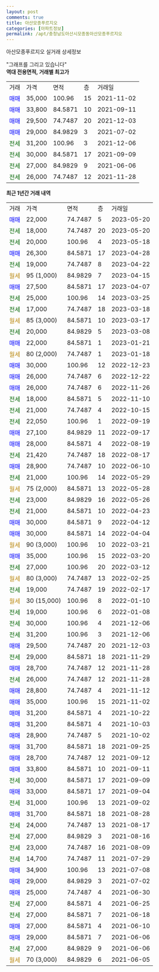 ```yaml
---
layout: post
comments: true
title: 아산모종푸르지오
categories: [아파트정보]
permalink: /apt/충청남도아산시모종동아산모종푸르지오
---
```


아산모종푸르지오 실거래 상세정보

<script type="text/javascript">
  google.charts.load('current', {'packages':['line', 'corechart']});
  google.charts.setOnLoadCallback(drawChart);

  function drawChart() {
    var data = new google.visualization.DataTable();
    data.addColumn('date', '거래일');
    data.addColumn('number', "매매");
    data.addColumn('number', "전세");
    data.addColumn('number', "전매");

    data.addRows([[new Date(Date.parse("2023-05-20")), 22000, null, null], [new Date(Date.parse("2023-05-20")), null, 18000, null], [new Date(Date.parse("2023-05-18")), null, 20000, null], [new Date(Date.parse("2023-04-28")), 26300, null, null], [new Date(Date.parse("2023-04-22")), null, 19000, null], [new Date(Date.parse("2023-04-15")), null, null, null], [new Date(Date.parse("2023-04-07")), 27500, null, null], [new Date(Date.parse("2023-03-25")), null, 25000, null], [new Date(Date.parse("2023-03-18")), null, 17000, null], [new Date(Date.parse("2023-03-17")), null, null, null], [new Date(Date.parse("2023-03-08")), null, 20000, null], [new Date(Date.parse("2023-01-21")), 22000, null, null], [new Date(Date.parse("2023-01-18")), null, null, null], [new Date(Date.parse("2022-12-23")), 30000, null, null], [new Date(Date.parse("2022-12-22")), 26000, null, null], [new Date(Date.parse("2022-11-26")), 26000, null, null], [new Date(Date.parse("2022-11-10")), null, 18000, null], [new Date(Date.parse("2022-10-15")), null, 21000, null], [new Date(Date.parse("2022-09-19")), null, 22050, null], [new Date(Date.parse("2022-09-17")), 27100, null, null], [new Date(Date.parse("2022-08-19")), 28000, null, null], [new Date(Date.parse("2022-08-17")), null, 21420, null], [new Date(Date.parse("2022-06-10")), 28900, null, null], [new Date(Date.parse("2022-05-29")), null, 21000, null], [new Date(Date.parse("2022-05-28")), null, null, null], [new Date(Date.parse("2022-05-26")), null, 23000, null], [new Date(Date.parse("2022-04-23")), null, 21000, null], [new Date(Date.parse("2022-04-12")), 30000, null, null], [new Date(Date.parse("2022-04-04")), 30000, null, null], [new Date(Date.parse("2022-03-21")), null, null, null], [new Date(Date.parse("2022-03-20")), 35000, null, null], [new Date(Date.parse("2022-03-12")), null, 27000, null], [new Date(Date.parse("2022-02-25")), null, null, null], [new Date(Date.parse("2022-02-17")), null, 19000, null], [new Date(Date.parse("2022-01-10")), null, null, null], [new Date(Date.parse("2022-01-08")), null, 19000, null], [new Date(Date.parse("2021-12-06")), null, 30000, null], [new Date(Date.parse("2021-12-06")), null, 31200, null], [new Date(Date.parse("2021-12-03")), 29500, null, null], [new Date(Date.parse("2021-11-29")), null, 29000, null], [new Date(Date.parse("2021-11-28")), 28700, null, null], [new Date(Date.parse("2021-11-28")), null, 26000, null], [new Date(Date.parse("2021-11-12")), 28800, null, null], [new Date(Date.parse("2021-11-02")), 35000, null, null], [new Date(Date.parse("2021-10-22")), 31200, null, null], [new Date(Date.parse("2021-10-03")), 31200, null, null], [new Date(Date.parse("2021-10-02")), 28900, null, null], [new Date(Date.parse("2021-09-25")), 31700, null, null], [new Date(Date.parse("2021-09-12")), 28700, null, null], [new Date(Date.parse("2021-09-11")), 33800, null, null], [new Date(Date.parse("2021-09-09")), null, 30000, null], [new Date(Date.parse("2021-09-04")), 33000, null, null], [new Date(Date.parse("2021-09-02")), null, 31000, null], [new Date(Date.parse("2021-08-28")), 31700, null, null], [new Date(Date.parse("2021-08-17")), null, 24000, null], [new Date(Date.parse("2021-08-16")), null, 27000, null], [new Date(Date.parse("2021-08-09")), null, 23000, null], [new Date(Date.parse("2021-07-29")), null, 14700, null], [new Date(Date.parse("2021-07-08")), 34900, null, null], [new Date(Date.parse("2021-07-02")), 29000, null, null], [new Date(Date.parse("2021-06-30")), 25000, null, null], [new Date(Date.parse("2021-06-25")), null, 27000, null], [new Date(Date.parse("2021-06-18")), null, 27000, null], [new Date(Date.parse("2021-06-10")), 27000, null, null], [new Date(Date.parse("2021-06-06")), 29000, null, null], [new Date(Date.parse("2021-06-06")), null, 27000, null], [new Date(Date.parse("2021-06-05")), null, null, null]]);

    var options = {
      hAxis: {
        format: 'yyyy/MM/dd'
      },    
      lineWidth: 0,
      pointsVisible: true,    
      title: '최근 1년간 유형별 실거래가 분포',
      legend: { position: 'bottom' }
    };

    var formatter = new google.visualization.NumberFormat({pattern:'###,###'} );
    formatter.format(data, 1);
    formatter.format(data, 2);
    
    setTimeout(function() {
        var chart = new google.visualization.LineChart(document.getElementById('columnchart_material'));
        chart.draw(data, (options));
        document.getElementById('loading').style.display = 'none';
    }, 200);
  }
</script>


<div id="loading" style="z-index:20; display: block; margin-left: 0px">"그래프를 그리고 있습니다"</div>
<div id="columnchart_material" style="width: 95%; margin-left: 0px; display: block"></div>
<!-- contents start -->
<b>역대 전용면적, 거래별 최고가</b>
<table class="sortable">
    <tr>
      <td>거래</td>
      <td>가격</td>
      <td>면적</td>
      <td>층</td>
      <td>거래일</td>
    </tr>
        <tr>
          <td><a style="color: blue">매매</a></td>
          <td>35,000</td>
          <td>100.96</td>
          <td>15</td>
          <td>2021-11-02</td>
        </tr>            <tr>
          <td><a style="color: blue">매매</a></td>
          <td>33,800</td>
          <td>84.5871</td>
          <td>10</td>
          <td>2021-09-11</td>
        </tr>            <tr>
          <td><a style="color: blue">매매</a></td>
          <td>29,500</td>
          <td>74.7487</td>
          <td>20</td>
          <td>2021-12-03</td>
        </tr>            <tr>
          <td><a style="color: blue">매매</a></td>
          <td>29,000</td>
          <td>84.9829</td>
          <td>3</td>
          <td>2021-07-02</td>
        </tr>        
        <tr>
              <td><a style="color: darkgreen">전세</a></td>
              <td>31,200</td>
              <td>100.96</td>
              <td>3</td>
              <td>2021-12-06</td>
            </tr>            <tr>
              <td><a style="color: darkgreen">전세</a></td>
              <td>30,000</td>
              <td>84.5871</td>
              <td>17</td>
              <td>2021-09-09</td>
            </tr>            <tr>
              <td><a style="color: darkgreen">전세</a></td>
              <td>27,000</td>
              <td>84.9829</td>
              <td>9</td>
              <td>2021-06-06</td>
            </tr>            <tr>
              <td><a style="color: darkgreen">전세</a></td>
              <td>26,000</td>
              <td>74.7487</td>
              <td>12</td>
              <td>2021-11-28</td>
            </tr>        
    
</table>

<b>최근 1년간 거래 내역</b>

<table class="sortable">
    <tr>
      <td>거래</td>
      <td>가격</td>
      <td>면적</td>
      <td>층</td>
      <td>거래일</td>
    </tr>
    <tr>
      <td><a style="color: blue">매매</a></td>
      <td>22,000</td>
      <td>74.7487</td>
      <td>5</td>
      <td>2023-05-20</td>
    </tr>          <tr>
      <td><a style="color: darkgreen">전세</a></td>
      <td>18,000</td>
      <td>74.7487</td>
      <td>20</td>
      <td>2023-05-20</td>
    </tr>          <tr>
      <td><a style="color: darkgreen">전세</a></td>
      <td>20,000</td>
      <td>100.96</td>
      <td>4</td>
      <td>2023-05-18</td>
    </tr>          <tr>
      <td><a style="color: blue">매매</a></td>
      <td>26,300</td>
      <td>84.5871</td>
      <td>17</td>
      <td>2023-04-28</td>
    </tr>          <tr>
      <td><a style="color: darkgreen">전세</a></td>
      <td>19,000</td>
      <td>74.7487</td>
      <td>8</td>
      <td>2023-04-22</td>
    </tr>          <tr>
      <td><a style="color: darkgoldenrod">월세</a></td>
      <td>95 (1,000)</td>
      <td>84.9829</td>
      <td>7</td>
      <td>2023-04-15</td>
    </tr>          <tr>
      <td><a style="color: blue">매매</a></td>
      <td>27,500</td>
      <td>84.5871</td>
      <td>17</td>
      <td>2023-04-07</td>
    </tr>          <tr>
      <td><a style="color: darkgreen">전세</a></td>
      <td>25,000</td>
      <td>100.96</td>
      <td>14</td>
      <td>2023-03-25</td>
    </tr>          <tr>
      <td><a style="color: darkgreen">전세</a></td>
      <td>17,000</td>
      <td>74.7487</td>
      <td>18</td>
      <td>2023-03-18</td>
    </tr>          <tr>
      <td><a style="color: darkgoldenrod">월세</a></td>
      <td>85 (3,000)</td>
      <td>84.5871</td>
      <td>10</td>
      <td>2023-03-17</td>
    </tr>          <tr>
      <td><a style="color: darkgreen">전세</a></td>
      <td>20,000</td>
      <td>84.9829</td>
      <td>5</td>
      <td>2023-03-08</td>
    </tr>          <tr>
      <td><a style="color: blue">매매</a></td>
      <td>22,000</td>
      <td>84.5871</td>
      <td>1</td>
      <td>2023-01-21</td>
    </tr>          <tr>
      <td><a style="color: darkgoldenrod">월세</a></td>
      <td>80 (2,000)</td>
      <td>74.7487</td>
      <td>1</td>
      <td>2023-01-18</td>
    </tr>          <tr>
      <td><a style="color: blue">매매</a></td>
      <td>30,000</td>
      <td>100.96</td>
      <td>12</td>
      <td>2022-12-23</td>
    </tr>          <tr>
      <td><a style="color: blue">매매</a></td>
      <td>26,000</td>
      <td>74.7487</td>
      <td>6</td>
      <td>2022-12-22</td>
    </tr>          <tr>
      <td><a style="color: blue">매매</a></td>
      <td>26,000</td>
      <td>74.7487</td>
      <td>6</td>
      <td>2022-11-26</td>
    </tr>          <tr>
      <td><a style="color: darkgreen">전세</a></td>
      <td>18,000</td>
      <td>84.5871</td>
      <td>5</td>
      <td>2022-11-10</td>
    </tr>          <tr>
      <td><a style="color: darkgreen">전세</a></td>
      <td>21,000</td>
      <td>74.7487</td>
      <td>4</td>
      <td>2022-10-15</td>
    </tr>          <tr>
      <td><a style="color: darkgreen">전세</a></td>
      <td>22,050</td>
      <td>100.96</td>
      <td>1</td>
      <td>2022-09-19</td>
    </tr>          <tr>
      <td><a style="color: blue">매매</a></td>
      <td>27,100</td>
      <td>84.9829</td>
      <td>11</td>
      <td>2022-09-17</td>
    </tr>          <tr>
      <td><a style="color: blue">매매</a></td>
      <td>28,000</td>
      <td>84.5871</td>
      <td>4</td>
      <td>2022-08-19</td>
    </tr>          <tr>
      <td><a style="color: darkgreen">전세</a></td>
      <td>21,420</td>
      <td>74.7487</td>
      <td>18</td>
      <td>2022-08-17</td>
    </tr>          <tr>
      <td><a style="color: blue">매매</a></td>
      <td>28,900</td>
      <td>74.7487</td>
      <td>10</td>
      <td>2022-06-10</td>
    </tr>          <tr>
      <td><a style="color: darkgreen">전세</a></td>
      <td>21,000</td>
      <td>100.96</td>
      <td>14</td>
      <td>2022-05-29</td>
    </tr>          <tr>
      <td><a style="color: darkgoldenrod">월세</a></td>
      <td>75 (2,000)</td>
      <td>84.5871</td>
      <td>13</td>
      <td>2022-05-28</td>
    </tr>          <tr>
      <td><a style="color: darkgreen">전세</a></td>
      <td>23,000</td>
      <td>84.9829</td>
      <td>16</td>
      <td>2022-05-26</td>
    </tr>          <tr>
      <td><a style="color: darkgreen">전세</a></td>
      <td>21,000</td>
      <td>84.5871</td>
      <td>10</td>
      <td>2022-04-23</td>
    </tr>          <tr>
      <td><a style="color: blue">매매</a></td>
      <td>30,000</td>
      <td>84.5871</td>
      <td>9</td>
      <td>2022-04-12</td>
    </tr>          <tr>
      <td><a style="color: blue">매매</a></td>
      <td>30,000</td>
      <td>84.5871</td>
      <td>14</td>
      <td>2022-04-04</td>
    </tr>          <tr>
      <td><a style="color: darkgoldenrod">월세</a></td>
      <td>90 (3,000)</td>
      <td>100.96</td>
      <td>10</td>
      <td>2022-03-21</td>
    </tr>          <tr>
      <td><a style="color: blue">매매</a></td>
      <td>35,000</td>
      <td>100.96</td>
      <td>15</td>
      <td>2022-03-20</td>
    </tr>          <tr>
      <td><a style="color: darkgreen">전세</a></td>
      <td>27,000</td>
      <td>100.96</td>
      <td>20</td>
      <td>2022-03-12</td>
    </tr>          <tr>
      <td><a style="color: darkgoldenrod">월세</a></td>
      <td>80 (3,000)</td>
      <td>74.7487</td>
      <td>13</td>
      <td>2022-02-25</td>
    </tr>          <tr>
      <td><a style="color: darkgreen">전세</a></td>
      <td>19,000</td>
      <td>74.7487</td>
      <td>19</td>
      <td>2022-02-17</td>
    </tr>          <tr>
      <td><a style="color: darkgoldenrod">월세</a></td>
      <td>30 (15,000)</td>
      <td>100.96</td>
      <td>8</td>
      <td>2022-01-10</td>
    </tr>          <tr>
      <td><a style="color: darkgreen">전세</a></td>
      <td>19,000</td>
      <td>100.96</td>
      <td>6</td>
      <td>2022-01-08</td>
    </tr>          <tr>
      <td><a style="color: darkgreen">전세</a></td>
      <td>30,000</td>
      <td>100.96</td>
      <td>4</td>
      <td>2021-12-06</td>
    </tr>          <tr>
      <td><a style="color: darkgreen">전세</a></td>
      <td>31,200</td>
      <td>100.96</td>
      <td>3</td>
      <td>2021-12-06</td>
    </tr>          <tr>
      <td><a style="color: blue">매매</a></td>
      <td>29,500</td>
      <td>74.7487</td>
      <td>20</td>
      <td>2021-12-03</td>
    </tr>          <tr>
      <td><a style="color: darkgreen">전세</a></td>
      <td>29,000</td>
      <td>84.5871</td>
      <td>18</td>
      <td>2021-11-29</td>
    </tr>          <tr>
      <td><a style="color: blue">매매</a></td>
      <td>28,700</td>
      <td>74.7487</td>
      <td>12</td>
      <td>2021-11-28</td>
    </tr>          <tr>
      <td><a style="color: darkgreen">전세</a></td>
      <td>26,000</td>
      <td>74.7487</td>
      <td>12</td>
      <td>2021-11-28</td>
    </tr>          <tr>
      <td><a style="color: blue">매매</a></td>
      <td>28,800</td>
      <td>74.7487</td>
      <td>4</td>
      <td>2021-11-12</td>
    </tr>          <tr>
      <td><a style="color: blue">매매</a></td>
      <td>35,000</td>
      <td>100.96</td>
      <td>15</td>
      <td>2021-11-02</td>
    </tr>          <tr>
      <td><a style="color: blue">매매</a></td>
      <td>31,200</td>
      <td>84.5871</td>
      <td>4</td>
      <td>2021-10-22</td>
    </tr>          <tr>
      <td><a style="color: blue">매매</a></td>
      <td>31,200</td>
      <td>84.5871</td>
      <td>4</td>
      <td>2021-10-03</td>
    </tr>          <tr>
      <td><a style="color: blue">매매</a></td>
      <td>28,900</td>
      <td>74.7487</td>
      <td>5</td>
      <td>2021-10-02</td>
    </tr>          <tr>
      <td><a style="color: blue">매매</a></td>
      <td>31,700</td>
      <td>84.5871</td>
      <td>18</td>
      <td>2021-09-25</td>
    </tr>          <tr>
      <td><a style="color: blue">매매</a></td>
      <td>28,700</td>
      <td>74.7487</td>
      <td>12</td>
      <td>2021-09-12</td>
    </tr>          <tr>
      <td><a style="color: blue">매매</a></td>
      <td>33,800</td>
      <td>84.5871</td>
      <td>10</td>
      <td>2021-09-11</td>
    </tr>          <tr>
      <td><a style="color: darkgreen">전세</a></td>
      <td>30,000</td>
      <td>84.5871</td>
      <td>17</td>
      <td>2021-09-09</td>
    </tr>          <tr>
      <td><a style="color: blue">매매</a></td>
      <td>33,000</td>
      <td>84.5871</td>
      <td>17</td>
      <td>2021-09-04</td>
    </tr>          <tr>
      <td><a style="color: darkgreen">전세</a></td>
      <td>31,000</td>
      <td>100.96</td>
      <td>13</td>
      <td>2021-09-02</td>
    </tr>          <tr>
      <td><a style="color: blue">매매</a></td>
      <td>31,700</td>
      <td>84.5871</td>
      <td>18</td>
      <td>2021-08-28</td>
    </tr>          <tr>
      <td><a style="color: darkgreen">전세</a></td>
      <td>24,000</td>
      <td>74.7487</td>
      <td>13</td>
      <td>2021-08-17</td>
    </tr>          <tr>
      <td><a style="color: darkgreen">전세</a></td>
      <td>27,000</td>
      <td>84.9829</td>
      <td>3</td>
      <td>2021-08-16</td>
    </tr>          <tr>
      <td><a style="color: darkgreen">전세</a></td>
      <td>23,000</td>
      <td>74.7487</td>
      <td>16</td>
      <td>2021-08-09</td>
    </tr>          <tr>
      <td><a style="color: darkgreen">전세</a></td>
      <td>14,700</td>
      <td>74.7487</td>
      <td>11</td>
      <td>2021-07-29</td>
    </tr>          <tr>
      <td><a style="color: blue">매매</a></td>
      <td>34,900</td>
      <td>100.96</td>
      <td>13</td>
      <td>2021-07-08</td>
    </tr>          <tr>
      <td><a style="color: blue">매매</a></td>
      <td>29,000</td>
      <td>84.9829</td>
      <td>3</td>
      <td>2021-07-02</td>
    </tr>          <tr>
      <td><a style="color: blue">매매</a></td>
      <td>25,000</td>
      <td>74.7487</td>
      <td>4</td>
      <td>2021-06-30</td>
    </tr>          <tr>
      <td><a style="color: darkgreen">전세</a></td>
      <td>27,000</td>
      <td>84.5871</td>
      <td>4</td>
      <td>2021-06-25</td>
    </tr>          <tr>
      <td><a style="color: darkgreen">전세</a></td>
      <td>27,000</td>
      <td>84.5871</td>
      <td>7</td>
      <td>2021-06-18</td>
    </tr>          <tr>
      <td><a style="color: blue">매매</a></td>
      <td>27,000</td>
      <td>84.5871</td>
      <td>4</td>
      <td>2021-06-10</td>
    </tr>          <tr>
      <td><a style="color: blue">매매</a></td>
      <td>29,000</td>
      <td>84.5871</td>
      <td>7</td>
      <td>2021-06-06</td>
    </tr>          <tr>
      <td><a style="color: darkgreen">전세</a></td>
      <td>27,000</td>
      <td>84.9829</td>
      <td>9</td>
      <td>2021-06-06</td>
    </tr>          <tr>
      <td><a style="color: darkgoldenrod">월세</a></td>
      <td>70 (3,000)</td>
      <td>84.9829</td>
      <td>6</td>
      <td>2021-06-05</td>
    </tr>      </table>
<!-- contents end -->    

